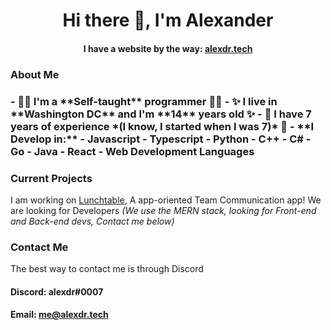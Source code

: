 <h1 align="center"> Hi there 👋, I'm Alexander </hi>

<h4 align="center" > I have a website by the way: <a href="https://alexdr.tech">alexdr.tech</a> </h4>

<h3> About Me <h3>
- 👨‍💻 I'm a **Self-taught** programmer 👨‍💻
-  ✨ I live in **Washington DC** and I'm **14** years old ✨
- 👔 I have 7 years of experience *(I know, I started when I was 7)* 👔
- **I Develop in:**
  - Javascript
    - Typescript
  - Python
  - C++
  - C#
  - Go
  - Java
  - React
    - Web Development Languages 

### Current Projects
I am working on [Lunchtable](https://lunchtable.app/), A app-oriented Team Communication app! We are looking for Developers *(We use the MERN stack, looking for Front-end and Back-end devs, Contact me below)*

### Contact Me
The best way to contact me is through Discord

#### Discord: alexdr#0007
#### Email: me@alexdr.tech

<!--
**alexdr0/alexdr0** is a ✨ _special_ ✨ repository because its `README.md` (this file) appears on your GitHub profile.

Here are some ideas to get you started:

- 🔭 I’m currently working on ...
- 🌱 I’m currently learning ...
- 👯 I’m looking to collaborate on ...
- 🤔 I’m looking for help with ...
- 💬 Ask me about ...
- 📫 How to reach me: ...
- 😄 Pronouns: ...
- ⚡ Fun fact: ...
-->
